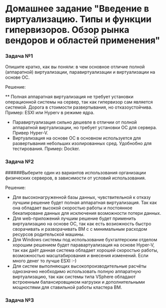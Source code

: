 # Домашнее задание "Введение в виртуализацию. Типы и функции гипервизоров. Обзор рынка вендоров и областей применения"


### Задача №1

Опишите кратко, как вы поняли: в чем основное отличие полной (аппаратной) виртуализации, паравиртуализации и виртуализации на основе ОС.

Решение:

** Полная аппаратная виртуализация не требует установки операционной системы на сервер, так как гипервизор сам является системой. Дорога в стоимости развертывания, но отказоустойчива. Пример: ESXI или Hyperv в режиме ядра.
*  Паравиртуализация сильно дешевле в отличии от полной аппаратной виртуализации, но требует установки ОС для сервера. Привер Hyper-V.
*  Виртуализация на основе ОС в основном используется для развертывания небольших изолированных сред. Удобнобно для тестирования. Пример: Docker.

### Задача №2

######Выберите один из вариантов использования организации физических серверов, в зависимости от условий использования.

Решение:

* Для высоконагруженной базы данных, чувствительной к отказу лучшим решение будет полная аппаратная виртуализация. Так как она обладает высокой скоростью работы и постоянное бекапироване данных для исключения возможности потери данных.
* Для web-приложений лучшим решение будет применить виртуализацию на основе ОС, так как есть возиожность быстро сворачивать и разворачивать ВМ c с минимальным расходом ресурсов родительской машины.
* Для Windows системы под использование бухгалтерским отделом хорошим решением будет паравартуализация на основе Hyper-V, так как даёт данная система обладает хорошей скоростью работы, возможностью масштабирования и внесения изменений. Если много денег то лучше ESXI :-)
* Для систем выполняющих высокопроизводительные расчёты однозначно необходимо использовать полную аппаратную виртуализацию, так как системы типа VSphere обладают встроенным балансировщиком нагрузки и дополнительными мощностями для ставильной работы кластера ВМ.

### Задача №3

